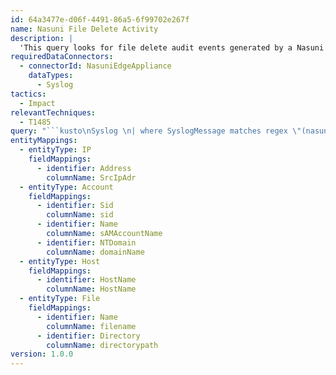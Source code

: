 ```yaml
---
id: 64a3477e-d06f-4491-86a5-6f99702e267f
name: Nasuni File Delete Activity
description: |
  'This query looks for file delete audit events generated by a Nasuni Edge Appliance.'
requiredDataConnectors:
  - connectorId: NasuniEdgeAppliance
    dataTypes:
      - Syslog
tactics:
  - Impact
relevantTechniques:
  - T1485
query: "```kusto\nSyslog \n| where SyslogMessage matches regex \"(nasuni.)([0-9A-Za-z]{8}-[0-9A-Za-z]{4}-[0-9A-Za-z]{4}-[0-9A-Za-z]{4}-[0-9A-Za-z]{1})\"\n| extend SyslogMessageJson = extract('{(.*?)}', 0, SyslogMessage)\n| extend event_details = parse_json(SyslogMessageJson)\n| extend path_parts = parse_path(tostring(event_details.path))\n| extend SrcIpAdr = event_details.ipaddr\n| extend sAMAccountName = trim(@\"(?s)^.*\\\\\\s*\", tostring(event_details.username))\n| extend sid = event_details.sid\n| extend domainName = trim_end(@\"[\\\\]\\S*\", tostring(event_details.username))\n| extend HostName\n| extend filename = path_parts.Filename\n| extend directorypath = path_parts.DirectoryPath\n| where event_details.event_type == \"AUDIT_UNLINK\"\n| project\n    TimeGenerated,\n    HostName,\n    event_type = event_details.event_type,\n    sAMAccountName,\n    domainName,\n    filename,\n    directorypath,\n    SrcIpAdr,\n    sid,\n    volume_guid = event_details.volume,\n    access_point = event_details.resource,\n    primary_group_name = trim(@\"(?s)^.*\\\\\\s*\", tostring(event_details.groupname)),\n    new_path = event_details.newpath\n| extend Host_0_HostName = HostName\n| extend Account_0_Name = sAMAccountName\n| extend Account_0_NTDomain = domainName\n| extend Account_0_Sid = sid\n| extend File_0_Name = filename\n| extend File_0_Directory = directorypath\n| extend IP_0_Address = SrcIpAdr\n```"
entityMappings:
  - entityType: IP
    fieldMappings:
      - identifier: Address
        columnName: SrcIpAdr
  - entityType: Account
    fieldMappings:
      - identifier: Sid
        columnName: sid
      - identifier: Name
        columnName: sAMAccountName
      - identifier: NTDomain
        columnName: domainName
  - entityType: Host
    fieldMappings:
      - identifier: HostName
        columnName: HostName
  - entityType: File
    fieldMappings:
      - identifier: Name
        columnName: filename
      - identifier: Directory
        columnName: directorypath
version: 1.0.0
---
```


